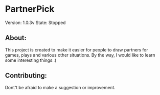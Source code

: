 # PartnerPick
Version: 1.0.3v
State: Stopped

## About:

This project is created to make it easier for people to draw partners for games, plays and various other situations.
By the way, I would like to learn some interesting things :)

## Contributing:

Dont't be afraid to make a suggestion or improvement.
